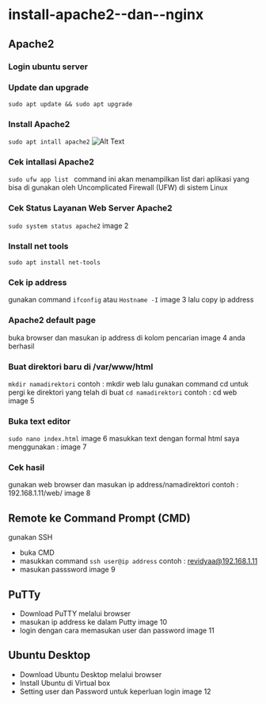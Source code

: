 # install-apache2--dan--nginx

## Apache2
### Login ubuntu server
### Update dan upgrade
```sudo apt update && sudo apt upgrade```
### Install Apache2 
```sudo apt intall apache2```
![Alt Text]()
### Cek intallasi Apache2
```sudo ufw app list ```
command ini akan menampilkan list dari aplikasi yang bisa di gunakan oleh Uncomplicated Firewall (UFW) di sistem Linux
### Cek Status Layanan Web Server Apache2
```sudo system status apache2```
image 2
### Install net tools 
```sudo apt install net-tools```
### Cek ip address
gunakan command 
```ifconfig```
atau
```Hostname -I```
image 3
lalu copy ip address
### Apache2 default page
buka browser dan masukan ip address di kolom pencarian
image 4
anda berhasil
### Buat direktori baru di /var/www/html
```mkdir namadirektori```
contoh : mkdir web
lalu gunakan command cd untuk pergi ke direktori yang telah di buat
```cd namadirektori```
contoh : cd web
image 5
### Buka text editor 
```sudo nano index.html```
image 6
masukkan text dengan formal html
saya menggunakan :
image 7
### Cek hasil
gunakan web browser dan masukan ip address/namadirektori 
contoh : 192.168.1.11/web/
image 8
## Remote ke Command Prompt (CMD)
gunakan SSH
* buka CMD
* masukkan command ```ssh user@ip address``` contoh : revidyaa@192.168.1.11
* masukan passsword
image 9
## PuTTy
* Download PuTTY melalui browser
* masukan ip address ke dalam Putty
image 10
* login dengan cara memasukan user dan password
image 11
## Ubuntu Desktop
* Download Ubuntu Desktop melalui browser 
* Install Ubuntu di Virtual box
* Setting user dan Password untuk keperluan login
image 12
 


